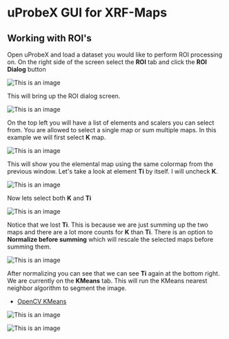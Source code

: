# uProbeX GUI for XRF-Maps

## Working with ROI's

Open uProbeX and load a dataset you would like to perform ROI processing on. 
On the right side of the screen select the **ROI** tab and click the **ROI Dialog** button

![This is an image](https://github.com/aglowacki/uProbeX/blob/master/docs/images/roi_01.png)

This will bring up the ROI dialog screen.

![This is an image](https://github.com/aglowacki/uProbeX/blob/master/docs/images/roi_02.png)

On the top left you will have a list of elements and scalers you can select from. You are allowed to select a single map or sum multiple maps.
In this example we will first select **K** map.

![This is an image](https://github.com/aglowacki/uProbeX/blob/master/docs/images/roi_03.png)

This will show you the elemental map using the same colormap from the previous window. Let's take a look at element **Ti** by itself. I will uncheck **K**. 

![This is an image](https://github.com/aglowacki/uProbeX/blob/master/docs/images/roi_04.png)

Now lets select both **K** and **Ti** 

![This is an image](https://github.com/aglowacki/uProbeX/blob/master/docs/images/roi_05.png)

Notice that we lost **Ti**. This is because we are just summing up the two maps and there are a lot more counts for **K** than **Ti**. There is an option to **Normalize before summing** which will rescale the selected maps before summing them.  

![This is an image](https://github.com/aglowacki/uProbeX/blob/master/docs/images/roi_06.png)

After normalizing you can see that we can see **Ti** again at the bottom right. We are currently on the **KMeans** tab. This will run the KMeans nearest neighbor algorithm to segment the image. 
- [OpenCV KMeans](https://docs.opencv.org/3.4/d1/d5c/tutorial_py_kmeans_opencv.html)

![This is an image](https://github.com/aglowacki/uProbeX/blob/master/docs/images/roi_07.png)


![This is an image](https://github.com/aglowacki/uProbeX/blob/master/docs/images/roi_08.png)


